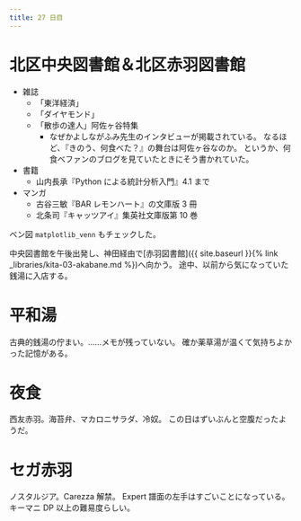 ```yaml
---
title: 27 日目
---
```


# 北区中央図書館＆北区赤羽図書館

* 雑誌
  * 「東洋経済」
  * 「ダイヤモンド」
  * 「散歩の達人」阿佐ヶ谷特集
    * なぜかよしながふみ先生のインタビューが掲載されている。
      なるほど、『きのう、何食べた？』の舞台は阿佐ヶ谷なのか。
      というか、何食べファンのブログを見ていたときにそう書かれていた。
* 書籍
  * 山内長承『Python による統計分析入門』4.1 まで
* マンガ
  * 古谷三敏『BAR レモンハート』の文庫版 3 冊
  * 北条司『キャッツアイ』集英社文庫版第 10 巻

ベン図 `matplotlib_venn` もチェックした。

中央図書館を午後出発し、神田経由で[赤羽図書館]({{ site.baseurl }}{% link _libraries/kita-03-akabane.md %})へ向かう。
途中、以前から気になっていた銭湯に入店する。

# 平和湯

古典的銭湯の佇まい。……メモが残っていない。
確か薬草湯が温くて気持ちよかった記憶がある。

# 夜食

西友赤羽。海苔弁、マカロニサラダ、冷奴。
この日はずいぶんと空腹だったようだ。

# セガ赤羽

ノスタルジア。Carezza 解禁。
Expert 譜面の左手はすごいことになっている。キーマニ DP 以上の難易度らしい。
